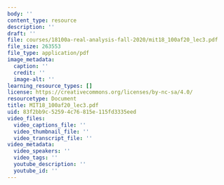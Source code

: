 ```yaml
---
body: ''
content_type: resource
description: ''
draft: ''
file: courses/18100a-real-analysis-fall-2020/mit18_100af20_lec3.pdf
file_size: 263553
file_type: application/pdf
image_metadata:
  caption: ''
  credit: ''
  image-alt: ''
learning_resource_types: []
license: https://creativecommons.org/licenses/by-nc-sa/4.0/
resourcetype: Document
title: MIT18_100af20_lec3.pdf
uid: 83f2bb9c-5259-4c76-815e-115fd3335eed
video_files:
  video_captions_file: ''
  video_thumbnail_file: ''
  video_transcript_file: ''
video_metadata:
  video_speakers: ''
  video_tags: ''
  youtube_description: ''
  youtube_id: ''
---
```

